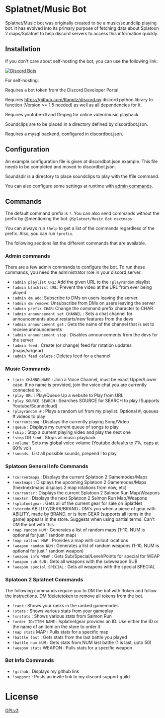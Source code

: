 # Splatnet/Music Bot
Splatnet/Music bot was originally created to be a music/soundclip playing bot. It 
has evolved into its primary purpose of fetching data about Splatoon 2 
maps/Splatnet to help discord servers to access this information 
quickly.

## Installation

If you don't care about self-hosting the bot, you can use the following link:

[![Discord Bots](https://discordbots.org/api/widget/542488723128844312.svg)](https://discordbots.org/bot/542488723128844312)

For self-hosting:

Requires a bot token from the Discord Developer Portal

Requires https://github.com/Rapptz/discord.py discord python library to 
function (Version >= 1.5 needed) as well as all dependencies for it.

Requires youtube-dl and ffmpeg for online video/music playback.

Soundclips are to be placed in a directory defined by discordbot.json.

Requires a mysql backend, configured in discordbot.json.

## Configuration
An example configuration file is given at discordbot.json.example.
This file needs to be completed and moved to discordbot.json.

Soundsdir is a directory to place soundclips to play with the !file
command.

You can also configure some settings at runtime with [admin commands](#admin-commands).

## Commands

The default command prefix is `!`. You can also send commands without the prefix by @mentioning the bot:
```@Splatnet/Music Bot nextmaps```

You can always run `!help` to get a list of the commands regardless of the prefix. Also, you can run
`!prefix`. 

The following sections list the different commands that are available.

### Admin commands

There are a few admin commands to configure the bot. To run these commands, you need the administrator role in your discord server.

 - `!admin playlist URL`: Add the given URL to the `!playrandom` playlist
 - `!admin blacklist URL`: Prevent the video at the URL from ever being played
 - `!admin dm add`: Subscribe to DMs on users leaving the server
 - `!admin dm remove`: Unsubscribe from DMs on users leaving the server
 - `!admin prefix CHAR`: Change the command prefix character to CHAR
 - `!admin announcement set CHANNEL` : Sets a chat channel for announcements about restarts/new features from the devs
 - `!admin announcement get` : Gets the name of the channel that is set to receive announcements
 - `!admin announcement stop` : Disables announcements from the devs for the server
 - `!admin feed` : Create (or change) feed for rotation updates (maps/sr/gear)
 - `!admin feed delete` : Deletes feed for a channel

### Music Commands

 - `!join CHANNELNAME` : Join a Voice Channel, must be exact Upper/Lower case. If no name is provided, join the voice chat you
   are currently connected to.
 - `!play URL` : Play/Queue Up a website to Play from URL
 - `!play SOURCE SEARCH` : Searches SOURCE for SEARCH to play (Supports Youtube/Soundcloud)
 - `!playrandom #` : Plays a random url from my playlist. Optional #, queues # videos to play
 - `!currentsong` : Displays the currently playing Song/Video
 - `!queue` : Displays my current queue of songs to play
 - `!skip` : Stop a current playing video and play the next one
 - `!stop` OR `!end` : Stops all music playback
 - `!volume` : Sets my global voice volume (Youtube defaults to 7%, caps at 60% vol)
 - `!sounds` : List all possible sounds, prepend ! to play
 
### Splatoon General Info Commands

 - `!currentmaps` : Displays the current Splatoon 2 Gamemodes/Maps
 - `!nextmaps` : Displays the upcoming Splatoon 2 Gamemodes/Maps (!nextnextmaps displays 2 map rotations from now, etc)
 - `!currentsr` : Displays the current Splatoon 2 Salmon Run Map/Weapons
 - `!nextsr` : Displays the next Splatoon 2 Salmon Run Map/Weapons
 - `!splatnetgear` : Gets all of the current gear for sale on SplatNet
 - `!storedm` ABILITY/GEAR/BRAND : DM's you when a piece of gear with ABILITY, made by BRAND, or is item GEAR (supports all items in the game) appears in the store. Suggests when using partial terms. Can't DM the bot with this
 - `!map random NUM` : Generates a list of random maps (1-10, NUM is optional for just 1 random map)
 - `!map callout MAP` : Provides a map with callout locations
 - `!weapon random NUM` : Generates a list of random weapons (1-10, NUM is optional for just 1 random weapon)
 - `!weapon info WEAP` : Gets Sub/Special/Level/Points for special for WEAP
 - `!weapon sub SUB` : Gets all weapons with the subweapon SUB
 - `!weapon special SPECIAL` : Gets all weapons with the special SPECIAL
 
### Splatoon 2 Splatnet Commands

The following commands require you to DM the bot with !token and follow the instructions. DM !deletetoken to remove all tokens from the bot.

 - `!rank` : Shows your ranks in the ranked gamemodes
 - `!stats` : Shows various stats from your gameplay
 - `!srstats` : Shows various stats from Salmon Run
 - `!order ID/ITEM NAME` : !splatnetgear provides an ID. Use either the ID or the name of an item on the store to order it
 - `!map stats` MAP : Pulls stats for a specific map
 - `!battle last` : Gets stats from the last battle you played
 - `!battle num NUM` : Gets stats from NUM last battle (1 is last, upto 50)
 - `!weapon stats` WEAPON : Pulls stats for a specific weapon

 ### Bot Info Commands
 
 - `!github` : Displays my github link
 - `!support` : Posts an invite link to my discord support guild

# License

[GPLv3](https://www.gnu.org/licenses/gpl-3.0.html)


